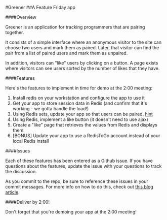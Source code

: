 #Greener
##A Feature Friday app

####Overview

Greener is an application for tracking programmers that are pairing together.  

It consists of a simple interface where an anonymous visitor to the site can choose two users and mark them as paired.  Later, that visitor can find the pair from a list of paired users and mark them as unpaired.

In addition, visitors can "like" users by clicking on a button. A page exists where visitors can see users sorted by the number of likes that they have.

####Features

Here's the features to implement in time for demo at the 2:00 meeting:

1. Install redis on your workstation and configure the app to use it
2. Get your app to store session data in Redis (and confirm that it's working - we gotta handle the load!)
3. Using Redis sets, update your app so that users can be paired. [hint](http://jimneath.org/2011/03/24/using-redis-with-ruby-on-rails.html)
4. Using Redis, implement a like button (it doesn't need to use ajax)
5. Create a "like" page that retrieves the values from Redis and displays them
6. [BONUS] Update your app to use a RedisToGo account instead of your local Redis install

####Issues

Each of these features has been entered as a Github issue.  If you have questions about the features, update the issue with your questions to track the discussion.

As you commit to the repo, be sure to reference these issues in your commit messages.  For more info on how to do this, check out [this blog article](https://github.com/blog/831-issues-2-0-the-next-generation).

####Deliver by 2:00!

Don't forget that you're demoing your app at the 2:00 meeting!